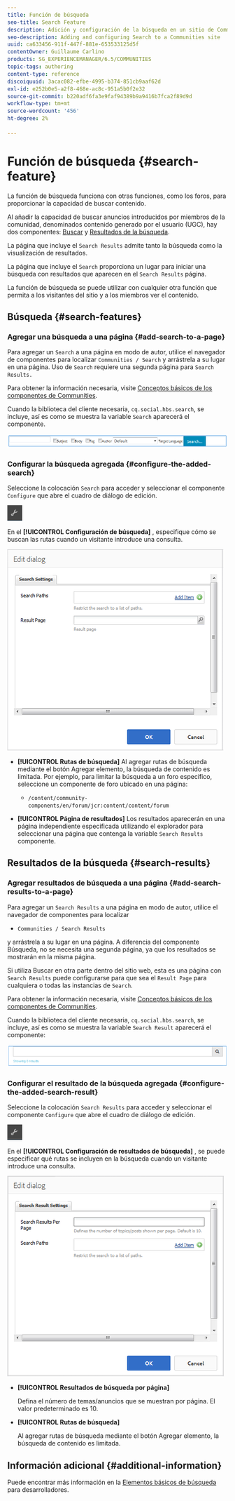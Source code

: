```yaml
---
title: Función de búsqueda
seo-title: Search Feature
description: Adición y configuración de la búsqueda en un sitio de Communities
seo-description: Adding and configuring Search to a Communities site
uuid: ca633456-911f-447f-881e-653533125d5f
contentOwner: Guillaume Carlino
products: SG_EXPERIENCEMANAGER/6.5/COMMUNITIES
topic-tags: authoring
content-type: reference
discoiquuid: 3acac082-efbe-4995-b374-851cb9aaf62d
exl-id: e252b0e5-a2f8-468e-ac8c-951a5b0f2e32
source-git-commit: b220adf6fa3e9faf94389b9a9416b7fca2f89d9d
workflow-type: tm+mt
source-wordcount: '456'
ht-degree: 2%

---
```


# Función de búsqueda {#search-feature}

La función de búsqueda funciona con otras funciones, como los foros, para proporcionar la capacidad de buscar contenido.

Al añadir la capacidad de buscar anuncios introducidos por miembros de la comunidad, denominados contenido generado por el usuario (UGC), hay dos componentes: [Buscar](#search) y [Resultados de la búsqueda](#search-results).

La página que incluye el `Search Results` admite tanto la búsqueda como la visualización de resultados.

La página que incluye el `Search` proporciona un lugar para iniciar una búsqueda con resultados que aparecen en el `Search Results` página.

La función de búsqueda se puede utilizar con cualquier otra función que permita a los visitantes del sitio y a los miembros ver el contenido.

## Búsqueda {#search-features}

### Agregar una búsqueda a una página {#add-search-to-a-page}

Para agregar un `Search` a una página en modo de autor, utilice el navegador de componentes para localizar `Communities / Search` y arrástrela a su lugar en una página. Uso de `Search` requiere una segunda página para `Search Results.`

Para obtener la información necesaria, visite [Conceptos básicos de los componentes de Communities](basics.md).

Cuando la biblioteca del cliente necesaria, `cq.social.hbs.search`, se incluye, así es como se muestra la variable `Search` aparecerá el componente.

![add-search](assets/add-search.png)

### Configurar la búsqueda agregada {#configure-the-added-search}

Seleccione la colocación `Search` para acceder y seleccionar el componente `Configure` que abre el cuadro de diálogo de edición.

![configurar](assets/configure-new.png)

En el **[!UICONTROL Configuración de búsqueda]** , especifique cómo se buscan las rutas cuando un visitante introduce una consulta.

![search-settings](assets/search-settings.png)

* **[!UICONTROL Rutas de búsqueda]**
Al agregar rutas de búsqueda mediante el botón Agregar elemento, la búsqueda de contenido es limitada. Por ejemplo, para limitar la búsqueda a un foro específico, seleccione un componente de foro ubicado en una página:

   * `/content/community-components/en/forum/jcr:content/content/forum`

* **[!UICONTROL Página de resultados]**
Los resultados aparecerán en una página independiente especificada utilizando el explorador para seleccionar una página que contenga la variable 
`Search Results` componente.

## Resultados de la búsqueda {#search-results}

### Agregar resultados de búsqueda a una página {#add-search-results-to-a-page}

Para agregar un `Search Results` a una página en modo de autor, utilice el navegador de componentes para localizar

* `Communities / Search Results`

y arrástrela a su lugar en una página. A diferencia del componente Búsqueda, no se necesita una segunda página, ya que los resultados se mostrarán en la misma página.

Si utiliza Buscar en otra parte dentro del sitio web, esta es una página con `Search Results` puede configurarse para que sea el `Result Page` para cualquiera o todas las instancias de `Search`.

Para obtener la información necesaria, visite [Conceptos básicos de los componentes de Communities](basics.md).

Cuando la biblioteca del cliente necesaria, `cq.social.hbs.search`, se incluye, así es como se muestra la variable `Search Result` aparecerá el componente:

![search-result](assets/search-result1.png)

### Configurar el resultado de la búsqueda agregada {#configure-the-added-search-result}

Seleccione la colocación `Search Results` para acceder y seleccionar el componente `Configure` que abre el cuadro de diálogo de edición.

![configure](assets/configure-new.png)

En el **[!UICONTROL Configuración de resultados de búsqueda]** , se puede especificar qué rutas se incluyen en la búsqueda cuando un visitante introduce una consulta.

![search-result-settings](assets/search-result-settings.png)

* **[!UICONTROL Resultados de búsqueda por página]**

   Defina el número de temas/anuncios que se muestran por página. El valor predeterminado es 10.

* **[!UICONTROL Rutas de búsqueda]**

   Al agregar rutas de búsqueda mediante el botón Agregar elemento, la búsqueda de contenido es limitada.

## Información adicional {#additional-information}

Puede encontrar más información en la [Elementos básicos de búsqueda](search-implementation.md) para desarrolladores.
